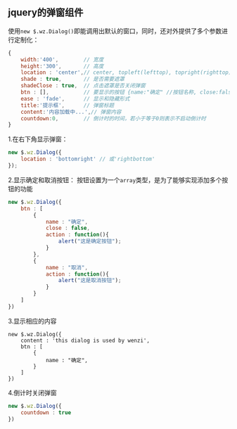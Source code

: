 jquery的弹窗组件
---

使用`new $.wz.Dialog()`即能调用出默认的窗口，同时，还对外提供了多个参数进行定制化：
```javascript
{
	width:'400', 		// 宽度
    height:'300',		// 高度
    location : 'center',// center, topleft(lefttop), topright(righttop), bottomleft(leftbottom), bottomright(rightbottom)
    shade : true,       // 是否需要遮罩
    shadeClose : true,  // 点击遮罩是否关闭弹窗
    btn : [],           // 要显示的按钮 {name:"确定" //按钮名称, close:false //点击后是否关闭弹窗, action:function(){} // 点击按钮要执行的方法}
    ease : 'fade',      // 显示和隐藏形式
    title:'提示框',      // 弹窗标题
    content:'内容加载中...',// 弹窗内容
    countdown:0,    	// 倒计时的时间，若小于等于0则表示不启动倒计时
}
```

1.在右下角显示弹窗：
```javascript
new $.wz.Dialog({
	location : 'bottomright' // 或'rightbottom'
});
```

2.显示确定和取消按钮：
按钮设置为一个`array`类型，是为了能够实现添加多个按钮的功能
```javascript
new $.wz.Dialog({
	btn : [
		{
			name : "确定",
			close : false,
			action : function(){
				alert("这是确定按钮");
			}
		},
		{
			name : "取消",
			action : function(){
				alert("这是取消按钮");
			}
		}
	]
})
```

3.显示相应的内容
```
new $.wz.Dialog({
	content : 'this dialog is used by wenzi',
	btn : [
		{
			name : "确定",
		}
	]
})
```

4.倒计时关闭弹窗
```javascript
new $.wz.Dialog({
	countdown : true
})
```
